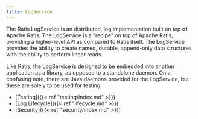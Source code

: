 ```yaml
---
title: LogService
---
```

<!---
  Licensed under the Apache License, Version 2.0 (the "License");
  you may not use this file except in compliance with the License.
  You may obtain a copy of the License at

   http://www.apache.org/licenses/LICENSE-2.0

  Unless required by applicable law or agreed to in writing, software
  distributed under the License is distributed on an "AS IS" BASIS,
  WITHOUT WARRANTIES OR CONDITIONS OF ANY KIND, either express or implied.
  See the License for the specific language governing permissions and
  limitations under the License. See accompanying LICENSE file.
-->

The Ratis LogService is an distributed, log implementation built on top of Apache
Ratis. The LogService is a "recipe" on top of Apache Ratis, providing a higher-level
API as compared to Ratis itself. The LogService provides the ability to create named,
durable, append-only data structures with the ability to perform linear reads.

Like Ratis, the LogService is designed to be embedded into another application as
a library, as opposed to a standalone daemon. On a confusing note, there are Java
daemons provided for the LogService, but these are solely to be used for testing.


* [Testing]({{< ref "testing/index.md" >}})
* [Log Lifecycle]({{< ref "lifecycle.md" >}})
* [Security]({{< ref "security/index.md" >}})
